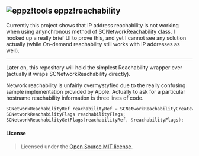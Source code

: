 ## ![eppz!tools](http://eppz.eu/layout/common/eppz_50_GitHub.png) eppz!reachability
Currently this project shows that IP address reachability is not working when using anynchronous method of SCNetworkReachability class. I hooked up a really brief UI to prove this, and yet I cannot see any solution actually (while On-demand reachability still works with IP addresses as well).

- - -

Later on, this repository will hold the simplest Reachability wrapper ever (actually it wraps SCNetworkReachability directly).

Network reachability is unfairly overmystyfied due to the really confusing sample implementation provided by Apple. Actually to ask for a particular hostname reachability information is three lines of code.
```Objective-C
SCNetworkReachabilityRef reachabilityRef = SCNetworkReachabilityCreateWithName(NULL, [@"google.com" UTF8String]);
SCNetworkReachabilityFlags reachabilityFlags;
SCNetworkReachabilityGetFlags(reachabilityRef, &reachabilityFlags);
```

#### License
> Licensed under the [Open Source MIT license](http://en.wikipedia.org/wiki/MIT_License).
